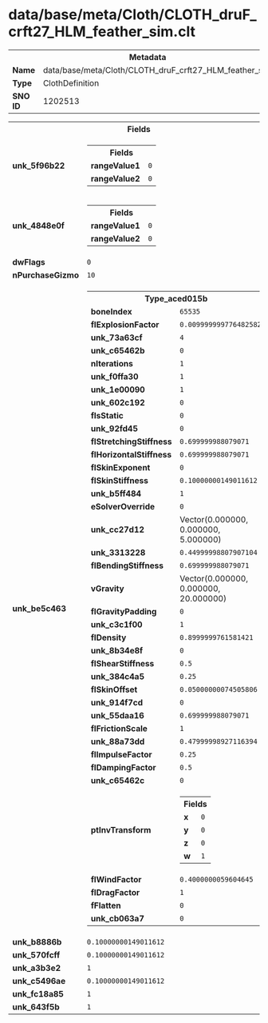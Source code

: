<h1>data/base/meta/Cloth/CLOTH_druF_crft27_HLM_feather_sim.clt</h1><table><tr><th colspan="100%">Metadata</th></tr><tr><td><b>Name</b></td><td>data/base/meta/Cloth/CLOTH_druF_crft27_HLM_feather_sim.clt</td></tr><tr><td><b>Type</b></td><td>ClothDefinition</td></tr><tr><td><b>SNO ID</b></td><td>1202513</td></tr></table>

<table><tr><th colspan="100%">Fields</th></tr><tr><td><b>unk_5f96b22</b></td><td><table><tr><th colspan="100%">Fields</th></tr><tr><td><b>rangeValue1</b></td><td><code>0</code></td></tr><tr><td><b>rangeValue2</b></td><td><code>0</code></td></tr></table>

</td></tr><tr><td><b>unk_4848e0f</b></td><td><table><tr><th colspan="100%">Fields</th></tr><tr><td><b>rangeValue1</b></td><td><code>0</code></td></tr><tr><td><b>rangeValue2</b></td><td><code>0</code></td></tr></table>

</td></tr><tr><td><b>dwFlags</b></td><td><code>0</code></td></tr><tr><td><b>nPurchaseGizmo</b></td><td><code>10</code></td></tr><tr><td><b>unk_be5c463</b></td><td><table><tr><th colspan="100%">Type_aced015b</th></tr><tr><td><b>boneIndex</b></td><td><code>65535</code></td></tr><tr><td><b>flExplosionFactor</b></td><td><code>0.009999999776482582</code></td></tr><tr><td><b>unk_73a63cf</b></td><td><code>4</code></td></tr><tr><td><b>unk_c65462b</b></td><td><code>0</code></td></tr><tr><td><b>nIterations</b></td><td><code>1</code></td></tr><tr><td><b>unk_f0ffa30</b></td><td><code>1</code></td></tr><tr><td><b>unk_1e00090</b></td><td><code>1</code></td></tr><tr><td><b>unk_602c192</b></td><td><code>0</code></td></tr><tr><td><b>fIsStatic</b></td><td><code>0</code></td></tr><tr><td><b>unk_92fd45</b></td><td><code>0</code></td></tr><tr><td><b>flStretchingStiffness</b></td><td><code>0.699999988079071</code></td></tr><tr><td><b>flHorizontalStiffness</b></td><td><code>0.699999988079071</code></td></tr><tr><td><b>flSkinExponent</b></td><td><code>0</code></td></tr><tr><td><b>flSkinStiffness</b></td><td><code>0.10000000149011612</code></td></tr><tr><td><b>unk_b5ff484</b></td><td><code>1</code></td></tr><tr><td><b>eSolverOverride</b></td><td><code>0</code></td></tr><tr><td><b>unk_cc27d12</b></td><td>Vector(0.000000, 0.000000, 5.000000)</td></tr><tr><td><b>unk_3313228</b></td><td><code>0.44999998807907104</code></td></tr><tr><td><b>flBendingStiffness</b></td><td><code>0.699999988079071</code></td></tr><tr><td><b>vGravity</b></td><td>Vector(0.000000, 0.000000, 20.000000)</td></tr><tr><td><b>flGravityPadding</b></td><td><code>0</code></td></tr><tr><td><b>unk_c3c1f00</b></td><td><code>1</code></td></tr><tr><td><b>flDensity</b></td><td><code>0.8999999761581421</code></td></tr><tr><td><b>unk_8b34e8f</b></td><td><code>0</code></td></tr><tr><td><b>flShearStiffness</b></td><td><code>0.5</code></td></tr><tr><td><b>unk_384c4a5</b></td><td><code>0.25</code></td></tr><tr><td><b>flSkinOffset</b></td><td><code>0.05000000074505806</code></td></tr><tr><td><b>unk_914f7cd</b></td><td><code>0</code></td></tr><tr><td><b>unk_55daa16</b></td><td><code>0.699999988079071</code></td></tr><tr><td><b>flFrictionScale</b></td><td><code>1</code></td></tr><tr><td><b>unk_88a73dd</b></td><td><code>0.47999998927116394</code></td></tr><tr><td><b>flImpulseFactor</b></td><td><code>0.25</code></td></tr><tr><td><b>flDampingFactor</b></td><td><code>0.5</code></td></tr><tr><td><b>unk_c65462c</b></td><td><code>0</code></td></tr><tr><td><b>ptInvTransform</b></td><td><table><tr><th colspan="100%">Fields</th></tr><tr><td><b>x</b></td><td><code>0</code></td></tr><tr><td><b>y</b></td><td><code>0</code></td></tr><tr><td><b>z</b></td><td><code>0</code></td></tr><tr><td><b>w</b></td><td><code>1</code></td></tr></table>

</td></tr><tr><td><b>flWindFactor</b></td><td><code>0.4000000059604645</code></td></tr><tr><td><b>flDragFactor</b></td><td><code>1</code></td></tr><tr><td><b>fFlatten</b></td><td><code>0</code></td></tr><tr><td><b>unk_cb063a7</b></td><td><code>0</code></td></tr></table>

</td></tr><tr><td><b>unk_b8886b</b></td><td><code>0.10000000149011612</code></td></tr><tr><td><b>unk_570fcff</b></td><td><code>0.10000000149011612</code></td></tr><tr><td><b>unk_a3b3e2</b></td><td><code>1</code></td></tr><tr><td><b>unk_c5496ae</b></td><td><code>0.10000000149011612</code></td></tr><tr><td><b>unk_fc18a85</b></td><td><code>1</code></td></tr><tr><td><b>unk_643f5b</b></td><td><code>1</code></td></tr></table>

